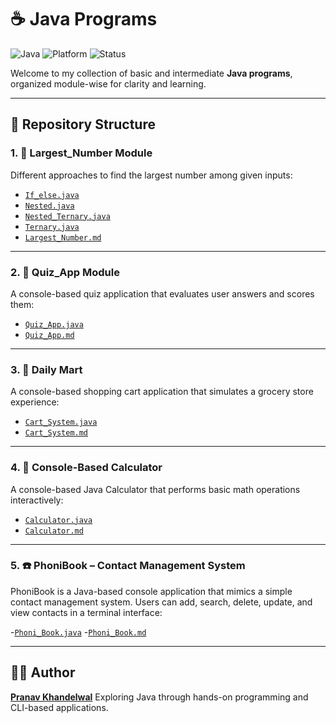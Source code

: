 # ☕ Java Programs

![Java](https://img.shields.io/badge/Language-Java-blue?logo=java&logoColor=white)
![Platform](https://img.shields.io/badge/Platform-Console-lightgrey)
![Status](https://img.shields.io/badge/Project-Active-brightgreen)

Welcome to my collection of basic and intermediate **Java programs**, organized module-wise for clarity and learning.

---

## 📁 Repository Structure

### 1. 🔢 Largest_Number Module

Different approaches to find the largest number among given inputs:

- [`If_else.java`](Largest_Number/If_else.java)
- [`Nested.java`](Largest_Number/Nested.java)
- [`Nested_Ternary.java`](Largest_Number/Nested_Ternary.java)
- [`Ternary.java`](Largest_Number/Ternary.java)
- [`Largest_Number.md`](Largest_Number/Largest_Number.md)

---

### 2. 🧠 Quiz_App Module

A console-based quiz application that evaluates user answers and scores them:

- [`Quiz_App.java`](Quiz_App/Quiz_App.java)
- [`Quiz_App.md`](Quiz_App/Quiz_App.md)
---

### 3. 🛒 Daily Mart

A console-based shopping cart application that simulates a grocery store experience:

- [`Cart_System.java`](Cart_System/Cart_System.java)
- [`Cart_System.md`](Cart_System/Cart_System.md)
  
---

### 4. 🧮 Console-Based Calculator

 A console-based Java Calculator that performs basic math operations interactively:

 - [`Calculator.java`](Calculator/Calculator.java)
 - [`Calculator.md`](Calculator/Calculator.md)

---

### 5. ☎️ PhoniBook – Contact Management System

 PhoniBook is a Java-based console application that mimics a simple contact management system. Users can add, search, delete, update, and view contacts in a terminal interface:

 -[`Phoni_Book.java`](Phone_Book/Phoni_Book.java)
 -[`Phoni_Book.md`](Phone_Book/Phoni_Book.md)

---

## 👨‍💻 Author

[**Pranav Khandelwal**](https://pranavk.tech) 
Exploring Java through hands-on programming and CLI-based applications.
